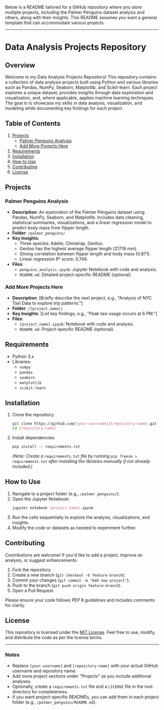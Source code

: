 Below is a README tailored for a GitHub repository where you store multiple projects, including the Palmer Penguins dataset analysis and others, along with their insights. This README assumes you want a general template that can accommodate various projects.

---

# Data Analysis Projects Repository

## Overview
Welcome to my Data Analysis Projects Repository! This repository contains a collection of data analysis projects built using Python and various libraries such as Pandas, NumPy, Seaborn, Matplotlib, and Scikit-learn. Each project explores a unique dataset, provides insights through data exploration and visualization, and, where applicable, applies machine learning techniques. The goal is to showcase my skills in data analysis, visualization, and modeling while documenting key findings for each project.

## Table of Contents
1. [Projects](#projects)
   - [Palmer Penguins Analysis](#palmer-penguins-analysis)
   - [Add More Projects Here](#add-more-projects-here)
2. [Requirements](#requirements)
3. [Installation](#installation)
4. [How to Use](#how-to-use)
5. [Contributing](#contributing)
6. [License](#license)

## Projects

### Palmer Penguins Analysis
- **Description**: An exploration of the Palmer Penguins dataset using Pandas, NumPy, Seaborn, and Matplotlib. Includes data cleaning, statistical summaries, visualizations, and a linear regression model to predict body mass from flipper length.
- **Folder**: `/palmer_penguins/`
- **Key Insights**:
  - Three species: Adelie, Chinstrap, Gentoo.
  - Gentoo has the highest average flipper length (217.19 mm).
  - Strong correlation between flipper length and body mass (0.871).
  - Linear regression R² score: 0.749.
- **Files**:
  - `penguins_analysis.ipynb`: Jupyter Notebook with code and analysis.
  - `README.md`: Detailed project-specific README (optional).

### Add More Projects Here
- **Description**: [Briefly describe the next project, e.g., "Analysis of NYC Taxi Data to explore trip patterns."]
- **Folder**: `/[project_name]/`
- **Key Insights**: [List key findings, e.g., "Peak taxi usage occurs at 6 PM."]
- **Files**:
  - `[project_name].ipynb`: Notebook with code and analysis.
  - `README.md`: Project-specific README (optional).

## Requirements
- Python 3.x
- Libraries:
  - `numpy`
  - `pandas`
  - `seaborn`
  - `matplotlib`
  - `scikit-learn`

## Installation
1. Clone the repository:
   ```bash
   git clone https://github.com/[your-username]/[repository-name].git
   cd [repository-name]
   ```
2. Install dependencies:
   ```bash
   pip install -r requirements.txt
   ```
   *(Note: Create a `requirements.txt` file by running `pip freeze > requirements.txt` after installing the libraries manually if not already included.)*

## How to Use
1. Navigate to a project folder (e.g., `/palmer_penguins/`).
2. Open the Jupyter Notebook:
   ```bash
   jupyter notebook [project_name].ipynb
   ```
3. Run the cells sequentially to explore the analysis, visualizations, and insights.
4. Modify the code or datasets as needed to experiment further.

## Contributing
Contributions are welcome! If you'd like to add a project, improve an analysis, or suggest enhancements:
1. Fork the repository.
2. Create a new branch (`git checkout -b feature-branch`).
3. Commit your changes (`git commit -m "Add new project"`).
4. Push to the branch (`git push origin feature-branch`).
5. Open a Pull Request.

Please ensure your code follows PEP 8 guidelines and includes comments for clarity.

## License
This repository is licensed under the [MIT License](LICENSE). Feel free to use, modify, and distribute the code as per the license terms.

---

### Notes
- Replace `[your-username]` and `[repository-name]` with your actual GitHub username and repository name.
- Add more project sections under "Projects" as you include additional analyses.
- Optionally, create a `requirements.txt` file and a `LICENSE` file in the root directory for completeness.
- If you want project-specific READMEs, you can add them in each project folder (e.g., `/palmer_penguins/README.md`).

